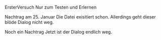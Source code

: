 ErsterVersuch
Nur zum Testen und Erlernen

Nachtrag am 25. Januar
Die Datei exisitiert schon.
Allerdings geht dieser blöde Dialog nicht weg.

Noch ein Nachtrag
Jetzt ist der Dialog endlich weg.
